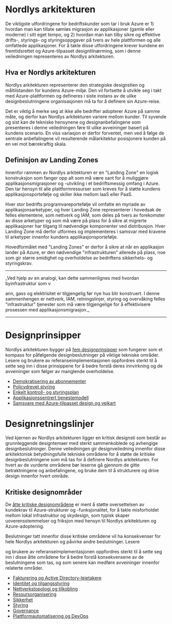# Nordlys arkitekturen

De viktigste utfordringene for bedriftskunder som tar i bruk Azure er 1) hvordan man kan tillate sømløs migrasjon av applikasjoner (gamle eller moderne) i sitt eget tempo, og 2) hvordan man kan tilby sikre og effektive drifts-, styrings- og styringsoppgaver på tvers av hele plattformen og alle omfattede applikasjoner. For å takle disse utfordringene krever kundene en fremtidsrettet og Azure-tilpasset designtilnærming, som i denne veiledningen representeres av Nordlys arkitekturen.

## Hva er Nordlys arkitekturen

Nordlys arkitekturen representerer den strategiske designstien og måltilstanden for kundens Azure-miljø. Den vil fortsette å utvikle seg i takt med Azure-plattformen og defineres i siste instans av de ulike designbeslutningene organisasjonen må ta for å definere sin Azure-reise.

Det er viktig å merke seg at ikke alle bedrifter adopterer Azure på samme måte, og derfor kan Nordlys arkitekturen variere mellom kunder. Til syvende og sist kan de tekniske hensynene og designanbefalingene som presenteres i denne veiledningen føre til ulike avveininger basert på kundens scenario. En viss variasjon er derfor forventet, men ved å følge de sentrale anbefalingene vil resulterende målarkitektur posisjonere kunden på en vei mot bærekraftig skala.

## Definisjon av Landing Zones

Innenfor rammen av Nordlys arkitekturen er en "Landing Zone" en logisk konstruksjon som fanger opp alt som må være sant for å muliggjøre applikasjonsmigrasjoner og -utvikling i et bedriftsmessig omfang i Azure. Den tar hensyn til alle plattformressurser som kreves for å støtte kundens applikasjonsportefølje og skiller ikke mellom IaaS eller PaaS.

Hver stor bedrifts programvareportefølje vil omfatte en myriade av applikasjonsarketyper, og hver Landing Zone representerer i hovedsak de felles elementene, som nettverk og IAM, som deles på tvers av forekomster av disse arketyper og som må være på plass for å sikre at migrerte applikasjoner har tilgang til nødvendige komponenter ved distribusjon. Hver Landing Zone må derfor utformes og implementeres i samsvar med kravene til arketyper innenfor kundens applikasjonsportefølje.

Hovedformålet med "Landing Zones" er derfor å sikre at når en applikasjon lander på Azure, er den nødvendige "infrastrukturen" allerede på plass, noe som gir større smidighet og overholdelse av bedriftens sikkerhets- og styringskrav.

---

_Ved hjelp av en analogi, kan dette sammenlignes med hvordan byinfrastruktur som v

ann, gass og elektrisitet er tilgjengelig før nye hus blir konstruert. I denne sammenhengen er nettverk, IAM, retningslinjer, styring og overvåking felles "infrastruktur" tjenester som må være tilgjengelige for å effektivisere prosessen med applikasjonsmigrasjon._

---

# Designprinsipper

Nordlys arkitekturen bygger på [fem designprinsipper](https://learn.microsoft.com/azure/cloud-adoption-framework/ready/enterprise-scale/design-principles) som fungerer som et kompass for påfølgende designbeslutninger på viktige tekniske områder. Lesere og brukere av referanseimplementasjonen oppfordres sterkt til å sette seg inn i disse prinsippene for å bedre forstå deres innvirkning og de avveininger som følger av manglende overholdelse.

* [Demokratisering av abonnementer](https://learn.microsoft.com/azure/cloud-adoption-framework/ready/enterprise-scale/design-principles?branch#subscription-democratization)
* [Policydrevet styring](https://learn.microsoft.com/azure/cloud-adoption-framework/ready/enterprise-scale/design-principles#policy-driven-governance)
* [Enkelt kontroll- og styringsplan](https://learn.microsoft.com/azure/cloud-adoption-framework/ready/enterprise-scale/design-principles#single-control-and-management-plane)
* [Applikasjonssentrert tjenestemodell](https://learn.microsoft.com/azure/cloud-adoption-framework/ready/enterprise-scale/design-principles?#application-centric-service-model)
* [Samsvare med Azure-tilpasset design og veikart](https://learn.microsoft.com/azure/cloud-adoption-framework/ready/enterprise-scale/design-principles#align-with-azure-native-design-and-roadmaps)

# Designretningslinjer

Ved kjernen av Nordlys arkitekturen ligger en kritisk designsti som består av grunnleggende designtemaer med sterkt sammenkoblede og avhengige designbeslutninger. Denne veiledningen gir designveiledning innenfor disse arkitektonisk betydningsfulle tekniske områdene for å støtte de kritiske designbeslutningene som må tas for å definere Nordlys arkitekturen. For hvert av de vurderte områdene bør leserne gå gjennom de gitte betraktningene og anbefalingene, og bruke dem til å strukturere og drive design innenfor hvert område.

## Kritiske designområder

De [åtte kritiske designområdene](https://learn.microsoft.com/azure/cloud-adoption-framework/ready/landing-zone/design-areas) er ment å støtte oversettelsen av kundekrav til Azure-strukturer og -funksjonalitet, for å takle misforholdet mellom lokal infrastruktur og skydesign, som typisk skaper uoverensstemmelser og friksjon med hensyn til Nordlys arkitekturen og Azure-adoptering.

Beslutninger tatt innenfor disse kritiske områdene vil ha konsekvenser for hele Nordlys arkitekturen og påvirke andre beslutninger. Lesere

 og brukere av referanseimplementasjonen oppfordres sterkt til å sette seg inn i disse åtte områdene for å bedre forstå konsekvensene av de beslutningene som tas, og som senere kan medføre avveininger innenfor relaterte områder.

* [Fakturering og Active Directory-leietakere](https://learn.microsoft.com/azure/cloud-adoption-framework/ready/landing-zone/design-area/azure-billing-ad-tenant)
* [Identitet og tilgangsstyring](https://learn.microsoft.com/azure/cloud-adoption-framework/ready/landing-zone/design-area/identity-access)
* [Nettverkstopologi og tilkobling](https://learn.microsoft.com/azure/cloud-adoption-framework/ready/landing-zone/design-area/network-topology-and-connectivity)
* [Ressursorganisering](https://learn.microsoft.com/azure/cloud-adoption-framework/ready/landing-zone/design-area/resource-org)
* [Sikkerhet](https://learn.microsoft.com/azure/cloud-adoption-framework/ready/landing-zone/design-area/security)
* [Styring](https://learn.microsoft.com/azure/cloud-adoption-framework/ready/landing-zone/design-area/management)
* [Governance](https://learn.microsoft.com/azure/cloud-adoption-framework/ready/landing-zone/design-area/governance)
* [Plattformautomatisering og DevOps](https://learn.microsoft.com/azure/cloud-adoption-framework/ready/landing-zone/design-area/platform-automation-devops)